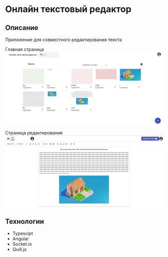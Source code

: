 # Онлайн текстовый редактор

## Описание

Приложение для совместного редактирования текста

Главная страница
![main page](https://github.com/CoolSheff131/angular-text-editor/blob/master/main.jpg?raw=true)

Страница редактирования
![edit page](https://github.com/CoolSheff131/angular-text-editor/blob/master/edit.jpg?raw=true)

## Технологии

- Typescipt
- Angular
- Socket.io
- Quill.js

